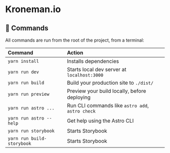 # Kroneman.io

## 🧞 Commands

All commands are run from the root of the project, from a terminal:

| Command                    | Action                                           |
| :------------------------- | :----------------------------------------------- |
| `yarn install`             | Installs dependencies                            |
| `yarn run dev`             | Starts local dev server at `localhost:3000`      |
| `yarn run build`           | Build your production site to `./dist/`          |
| `yarn run preview`         | Preview your build locally, before deploying     |
| `yarn run astro ...`       | Run CLI commands like `astro add`, `astro check` |
| `yarn run astro --help`    | Get help using the Astro CLI                     |
| `yarn run storybook`       | Starts Storybook                                 |
| `yarn run build-storybook` | Starts Storybook                                 |
